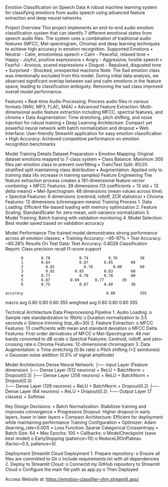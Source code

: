 Emotion Classification on Speech Data
A robust machine learning system for classifying emotions from audio speech using advanced feature extraction and deep neural networks.

Project Overview
  This project implements an end-to-end audio emotion classification system that can identify 7 different emotional states from speech audio files. The system uses a combination of traditional audio features (MFCC, Mel-spectrogram, Chroma) and deep learning techniques to achieve high accuracy in emotion recognition.
  Supported Emotions
  •	Neutral - Calm, emotionless speech
  •	Calm - Peaceful, relaxed tone
  •	Happy - Joyful, positive expressions
  •	Angry - Aggressive, hostile speech
  •	Fearful - Anxious, scared expressions
  •	Disgust - Repulsed, disgusted tone
  •	Surprised - Shocked, unexpected reactions
  Note: The Sad emotion class was intentionally excluded from this model. During initial data analysis, we observed significant overlap between sad and calm emotions in the feature space, leading to classification ambiguity. Removing the sad class improved overall model performance.


Features
  •	Real-time Audio Processing: Process audio files in various formats (WAV, MP3, FLAC, M4A)
  •	Advanced Feature Extraction: Multi-dimensional audio feature extraction including MFCC, spectral features, and chroma
  •	Data Augmentation: Time stretching, pitch shifting, and noise injection for robust training
  •	Deep Learning Architecture: Compact yet powerful neural network with batch normalization and dropout
  •	Web Interface: User-friendly Streamlit application for easy emotion classification
  •	High Accuracy: Achieved competitive performance on emotion recognition benchmarks

Model Training Details
  Dataset Preparation
    •	Emotion Mapping: Original dataset emotions mapped to 7-class system
    •	Class Balance: Maximum 300 files per emotion class to prevent overfitting
    •	Train/Test Split: 80/20 stratified split maintaining class distribution
    •	Augmentation: Applied only to training data (4x increase in training samples)
  Feature Engineering
    The feature extraction process creates a 181-dimensional feature vector combining:
      •	MFCC Features: 39 dimensions (13 coefficients + 13 std + 13 delta means)
      •	Mel-Spectrogram: 48 dimensions (mean values across time)
      •	Spectral Features: 6 dimensions (centroid, rolloff, ZCR statistics)
      •	Chroma Features: 12 dimensions (chromagram means)
  Training Process
      1.	Data Loading: Efficient file-based loading with memory optimization
      2.	Feature Scaling: StandardScaler for zero-mean, unit-variance normalization
      3.	Model Training: Batch training with validation monitoring
      4.	Model Selection: Best model saved based on validation accuracy



Model Performance
  The trained model demonstrates strong performance across all emotion classes:
  •	Training Accuracy: ~95-97%
  •	Test Accuracy: ~80.28%
  Results On Test Data:
  Test Accuracy: 0.8028
  Classification Report:
 Class   	 precision  	  recall 	 f1-score   	support

           0       	0.78    		 0.74  		  0.76      	38
           1      	0.84    		 0.87      	0.85        60
           2    	  0.81   		   0.78      	0.80        60
           3    	  0.81    	   0.85      	0.83        60
           4       	0.77     		 0.78      	0.78        60
           5       	0.87      	 0.69      	0.77        39
           6       	0.75     		 0.87     	0.80        38

    accuracy                          			 0.80       	355
   macro avg       0.80     	 0.80    		  0.80       	 355
weighted avg       0.80   	  0.80     	    0.80       	355
 
Technical Architecture
  Data Preprocessing Pipeline
    1.	Audio Loading:
      o	Sample rate standardization to 16kHz
      o	Duration normalization to 3.5 seconds
      o	Silence trimming (top_db=30)
    2.	Feature Extraction:
      o	MFCC Features: 13 coefficients with mean and standard deviation
      o	MFCC Delta Features: First-order derivatives of MFCC
      o	Mel-Spectrogram: 48 mel bands converted to dB scale
      o	Spectral Features: Centroid, rolloff, and zero-crossing rate
      o	Chroma Features: 12-dimensional chromagram
    3.	Data Augmentation:
      o	Time stretching (0.9x rate)
      o	Pitch shifting (+2 semitones)
      o	Gaussian noise addition (0.5% of signal amplitude)


Model Architecture
  Dense Neural Network:
  ├── Input Layer (Feature dimension)
  ├── Dense Layer (512 neurons) + ReLU + BatchNorm + Dropout(0.3)
  ├── Dense Layer (256 neurons) + ReLU + BatchNorm + Dropout(0.3)  
  ├── Dense Layer (128 neurons) + ReLU + BatchNorm + Dropout(0.2)
  ├── Dense Layer (64 neurons) + ReLU + Dropout(0.2)
  └── Output Layer (7 classes) + Softmax

  
Key Design Decisions:
  •	Batch Normalization: Stabilizes training and improves convergence
  •	Progressive Dropout: Higher dropout in early layers, lower in later layers
  •	Compact Architecture: Efficient for deployment while maintaining performance
Training Configuration
  •	Optimizer: Adam (learning_rate=0.001)
  •	Loss Function: Sparse Categorical Crossentropy
  •	Batch Size: 64
  •	Max Epochs: 100
  •	Callbacks: 
    o	ModelCheckpoint (save best model)
    o	EarlyStopping (patience=10)
    o	ReduceLROnPlateau (factor=0.5, patience=5)

Deployment
  Streamlit Cloud Deployment
    1.	Prepare repository:
      o	Ensure all files are committed to Git
      o	Include requirements.txt with all dependencies
  2.	Deploy to Streamlit Cloud:
      o	Connectd my GitHub repository to Streamlit Cloud
      o	Configure the main file path as app.py
      o	Then Deployed


Access Website at:
		https://emotion-classifier-vhm.streamlit.app/

